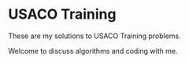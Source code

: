 # USACO Training

These are my solutions to USACO Training problems.

Welcome to discuss algorithms and coding with me.
